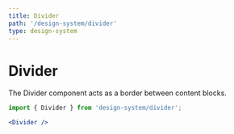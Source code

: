 ```yaml
---
title: Divider
path: '/design-system/divider'
type: design-system
---
```


# Divider

The Divider component acts as a border between content blocks.

```jsx
import { Divider } from 'design-system/divider';
```

```jsx live
<Divider />
```
